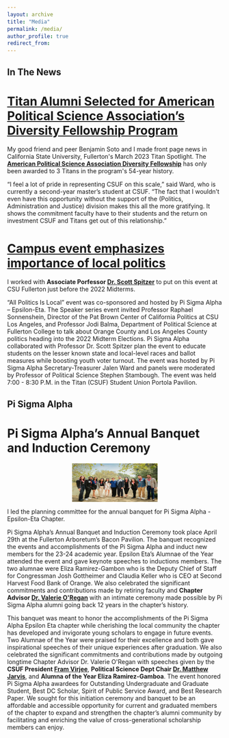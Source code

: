 ```yaml
---
layout: archive
title: "Media"
permalink: /media/
author_profile: true
redirect_from:
---
```


## In The News

**[Titan Alumni Selected for American Political Science Association’s Diversity Fellowship Program](https://news.fullerton.edu/spotlight/titan-alumni-selected-for-american-political-science-associations-diversity-fellowship-program/)**
===

My good friend and peer Benjamin Soto and I made front page news in California State University, Fullerton's March 2023 Titan Spotlight. The **[American Political Science Association Diversity Fellowship](https://politicalsciencenow.com/meet-the-2023-2024-apsa-diversity-fellowship-program-fall-recipients/)** has only been awarded to 3 Titans in the program's 54-year history.

“I feel a lot of pride in representing CSUF on this scale,” said Ward, who is currently a second-year master’s student at CSUF. “The fact that I wouldn’t even have this opportunity without the support of the (Politics, Administration and Justice) division makes this all the more gratifying. It shows the commitment faculty have to their students and the return on investment CSUF and Titans get out of this relationship.”

**[Campus event emphasizes importance of local politics](https://dailytitan.com/news/campus/campus-event-emphasizes-importance-of-local-politics/article_ac3727de-5e32-11ed-a701-db39fa415886.html)**
===

I worked with **Associate Porfessor [Dr. Scott Spitzer](https://hss.fullerton.edu/paj/contact_us/faculty/s_spitzer.aspx)** to put on this event at CSU Fullerton just before the 2022 Midterms. 

“All Politics Is Local” event was co-sponsored and hosted by Pi Sigma Alpha – Epsilon-Eta. The Speaker series event invited Professor Raphael Sonnenshein, Director of the Pat Brown Center of California Politics at CSU Los Angeles, and Professor Jodi Balma, Department of Political Science at Fullerton College to talk about Orange County and Los Angeles County politics heading into the 2022 Midterm Elections. Pi Sigma Alpha collaborated with Professor Dr. Scott Spitzer plan the event to educate students on the lesser known state and local-level races and ballot measures while boosting youth voter turnout. The event was hosted by Pi Sigma Alpha Secretary-Treasurer Jalen Ward and panels were moderated by Professor of Political Science Stephen Stambough. The event was held 7:00 - 8:30 P.M. in the Titan (CSUF) Student Union Portola Pavilion. 


## Pi Sigma Alpha 

**Pi Sigma Alpha’s Annual Banquet and Induction Ceremony**
===

<img src="/images/PiSigmaAlpha-172.jpg" style="display: block; margin: auto;" width="200" height="90"/>

I led the planning committee for the annual banquet for Pi Sigma Alpha - Epsilon-Eta Chapter.  

Pi Sigma Alpha’s Annual Banquet and Induction Ceremony took place April 29th at the Fullerton Arboretum’s Bacon Pavilion. The banquet recognized the events and accomplishments of the Pi Sigma Alpha and induct new members for the 23-24 academic year. Epsilon Eta’s Alumnae of the Year attended the event and gave keynote speeches to inductions members. The two alumnae were Eliza Ramirez-Gambon who is the Deputy Chief of Staff for Congressman Josh Gottheimer and Claudia Keller who is CEO at Second Harvest Food Bank of Orange. We also celebrated the significant commitments and contributions made by retiring faculty and **Chapter Advisor [Dr. Valerie O'Regan](https://hss.fullerton.edu/paj/contact_us/faculty/v_oregan.aspx)** with an intimate ceremony made possible by Pi Sigma Alpha alumni going back 12 years in the chapter’s history. 

This banquet was meant to honor the accomplishments of the Pi Sigma Alpha Epsilon Eta chapter while cherishing the local community the chapter has developed and invigorate young scholars to engage in future events. Two Alumnae of the Year were praised for their excellence and both gave inspirational speeches of their unique experiences after graduation. We also celebrated the significant commitments and contributions made by outgoing longtime Chapter Advisor Dr. Valerie O'Regan with speeches given by the **CSUF President [Fram Virjee](https://president.fullerton.edu/bio/index.aspx)**, **Political Science Dept Chair [Dr. Matthew Jarvis](http://hss.fullerton.edu/paj/contact_us/Faculty/m_jarvis.aspx)**, and **Alumna of the Year Eliza Ramirez-Gamboa**. The event honored Pi Sigma Alpha awardees for Outstanding Undergraduate and Graduate Student, Best DC Scholar, Spirit of Public Service Award, and Best Research Paper. We sought for this initiation ceremony and banquet to be an affordable and accessible opportunity for current and graduated members of the chapter to expand and strengthen the chapter’s alumni community by facilitating and enriching the value of cross-generational scholarship members can enjoy. 















